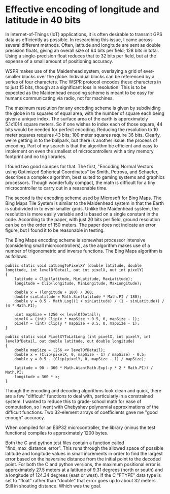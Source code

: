 # Effective encoding of longitude and latitude in 40 bits

In Internet-of-Things (IoT) applications, it is often desirable to transmit GPS data as efficiently as possible. In
researching this issue, I came across several different methods. Often, latitude and longitude are sent as double 
precision floats, giving an overall size of 64 bits per field; 128 bits in total. Using a single-precision float
reduces that to 32 bits per field, but at the expense of a small amount of positioning accuracy.

WSPR makes use of the Maidenhead system, overlaying a grid of ever-smaller blocks over the globe. Individual
blocks can be referenced by a series of four characters. The WSPR protocol encodes these characters in to just
15 bits, though at a significant loss in resolution. This is to be expected as the Maidenhead encoding scheme is
meant to be easy for humans communicating via radio, not for machines.

The maximum resolution for any encoding scheme is given by subdividing the globe in to squares of equal area, with 
the number of square each being given a unique index. The surface area of the earth is approximately 5.1x1014 square 
meters. So if one wishes to index each of those square, 44 bits would be needed for perfect encoding. Reducing the
resolution to 10 meter squares requires 43 bits; 100 meter squares require 36 bits. Clearly, we’re getting in to the 
ballpark, but there is another issue: the process of encoding. Part of my search is that the algorithm be efficient
and easy to implement on even the smallest of microcontrollers with a tiny memory footprint and no trig libraries.

I found two good sources for that. The first, "Encoding Normal Vectors using Optimized Spherical Coordinates" by 
Smith, Petrova, and Schaefer, describes a complex algorithm, best suited to gaming systems and graphics processors. 
Though wonderfully compact, the math is difficult for a tiny microcontroller to carry out in a reasonable time.

The second is the encoding scheme used by Microsoft for Bing Maps. The Bing Maps Tile System is similar to the
Maidenhead system in that the Earth is subdivided in to ever-smaller grids. Unlike the Maidenhead system, the
resolution is more easily variable and is based on a single constant in the code. According to the paper, with just 20
bits per field, ground resolution can be on the order of 150 meters. The paper does not indicate an error figure, but I
found it to be reasonable in testing.

The Bing Maps encoding scheme is somewhat processor intensive (considering small microcontrollers), as the
algorithm makes use of a number of trigonometric and inverse functions. The Bing Maps algorithm is as follows:

````
public static void LatLongToPixelXY (double latitude, double longitude, int levelOfDetail, out int pixelX, out int pixelY)  
{  
    latitude = Clip(latitude, MinLatitude, MaxLatitude);  
    longitude = Clip(longitude, MinLongitude, MaxLongitude);  

    double x = (longitude + 180) / 360;   
    double sinLatitude = Math.Sin(latitude * Math.PI / 180);  
    double y = 0.5 - Math.Log((1 + sinLatitude) / (1 - sinLatitude)) / (4 * Math.PI);  
  
    uint mapSize = (256 << levelOfDetail);  
    pixelX = (int) Clip(x * mapSize + 0.5, 0, mapSize - 1);  
    pixelY = (int) Clip(y * mapSize + 0.5, 0, mapSize - 1);  
}

public static void PixelXYToLatLong (int pixelX, int pixelY, int levelOfDetail, out double latitude, out double longitude)  
{  
    double mapSize = (256 << levelOfDetail);  
    double x = (Clip(pixelX, 0, mapSize - 1) / mapSize) - 0.5;  
    double y = 0.5 - (Clip(pixelY, 0, mapSize - 1) / mapSize);  
  
    latitude = 90 - 360 * Math.Atan(Math.Exp(-y * 2 * Math.PI)) / Math.PI;  
    longitude = 360 * x;  
}
````

Though the encoding and decoding algorithms look clean and quick, there are a few "difficult" functions to deal with,
particularly in a constrained system.  I wanted to reduce this to grade-school math for ease of computation, so I went
with Chebyshev polynomial approximations of the difficult functions.  Two 32-element arrays of coefficients gave me
"good enough" accuracy.

When compiled for an ESP32 microcontroller, the library (minus the test functions) compiles to approximately 1200 bytes.

Both the C and python test files contain a function called "find_max_distance_error".  This runs through the allowed
space of possible latitude and longitude values in small increments in order to find the largest error based on
the haversine distance from the initial point to the decoded point.  For both the C and python versions, the maximum
positional error is approximately 27.5 meters at a latitude of 9.31 degrees (north or south) and a longitude of 124.34
degrees (east or west).  If the C "FTYPE" data type is set to "float" rather than "double" that error goes up to about 
32 meters.  Still in shouting distance.  Which was the goal.
